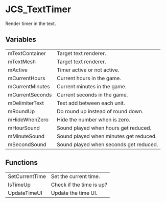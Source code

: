 # JCS_TextTimer

Render timer in the text.


## Variables

<table>
  <tr>
    <td>mTextContainer</td>
    <td>Target text renderer.</td>
  </tr>
  <tr>
    <td>mTextMesh</td>
    <td>Target text renderer.</td>
  </tr>
  <tr>
    <td>mActive</td>
    <td>Timer active or not active.</td>
  </tr>
  <tr>
    <td>mCurrentHours</td>
    <td>Current hours in the game.</td>
  </tr>
  <tr>
    <td>mCurrentMinutes</td>
    <td>Current minutes in the game.</td>
  </tr>
  <tr>
    <td>mCurrentSeconds</td>
    <td>Current seconds in the game.</td>
  </tr>
  <tr>
    <td>mDelimiterText</td>
    <td>Text add between each unit.</td>
  </tr>
  <tr>
    <td>mRoundUp</td>
    <td>Do round up instead of round down.</td>
  </tr>
  <tr>
    <td>mHideWhenZero</td>
    <td>Hide the number when is zero.</td>
  </tr>
  <tr>
    <td>mHourSound</td>
    <td>Sound played when hours get reduced.</td>
  </tr>
  <tr>
    <td>mMinuteSound</td>
    <td>Sound played when minutes get reduced.</td>
  </tr>
  <tr>
    <td>mSecondSound</td>
    <td>Sound played when seconds get reduced.</td>
  </tr>
</table>


## Functions

<table>
  <tr>
    <td>SetCurrentTime</td>
    <td>Set the current time.</td>
  </tr>
  <tr>
    <td>IsTimeUp</td>
    <td>Check if the time is up?</td>
  </tr>
  <tr>
    <td>UpdateTimeUI</td>
    <td>Update the time UI.</td>
  </tr>
</table>
